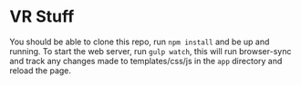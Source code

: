 # VR Stuff

You should be able to clone this repo, run `npm install` and be up and running.
To start the web server, run `gulp watch`, this will run browser-sync and track
any changes made to templates/css/js in the `app` directory and reload the page. 

